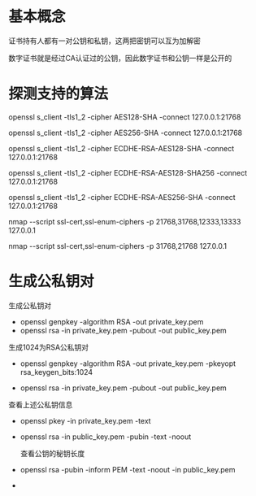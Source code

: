 # 基本概念
证书持有人都有一对公钥和私钥，这两把密钥可以互为加解密

数字证书就是经过CA认证过的公钥，因此数字证书和公钥一样是公开的


# 探测支持的算法
openssl s_client -tls1_2 -cipher AES128-SHA -connect 127.0.0.1:21768

openssl s_client -tls1_2 -cipher AES256-SHA -connect 127.0.0.1:21768

openssl s_client -tls1_2 -cipher ECDHE-RSA-AES128-SHA -connect 127.0.0.1:21768

openssl s_client -tls1_2 -cipher ECDHE-RSA-AES128-SHA256 -connect 127.0.0.1:21768

openssl s_client -tls1_2 -cipher ECDHE-RSA-AES256-SHA -connect 127.0.0.1:21768

nmap --script ssl-cert,ssl-enum-ciphers -p 21768,31768,12333,13333 127.0.0.1

nmap --script ssl-cert,ssl-enum-ciphers -p 31768,21768 127.0.0.1

# 生成公私钥对
生成公私钥对
- openssl genpkey -algorithm RSA -out private_key.pem
- openssl rsa -in private_key.pem -pubout -out public_key.pem

生成1024为RSA公私钥对
- openssl genpkey -algorithm RSA -out private_key.pem -pkeyopt rsa_keygen_bits:1024

- openssl rsa -in private_key.pem -pubout -out public_key.pem

查看上述公私钥信息
- openssl pkey -in private_key.pem -text
- openssl rsa -in public_key.pem -pubin -text -noout

  查看公钥的秘钥长度
- openssl rsa -pubin -inform PEM -text -noout -in public_key.pem
- 


